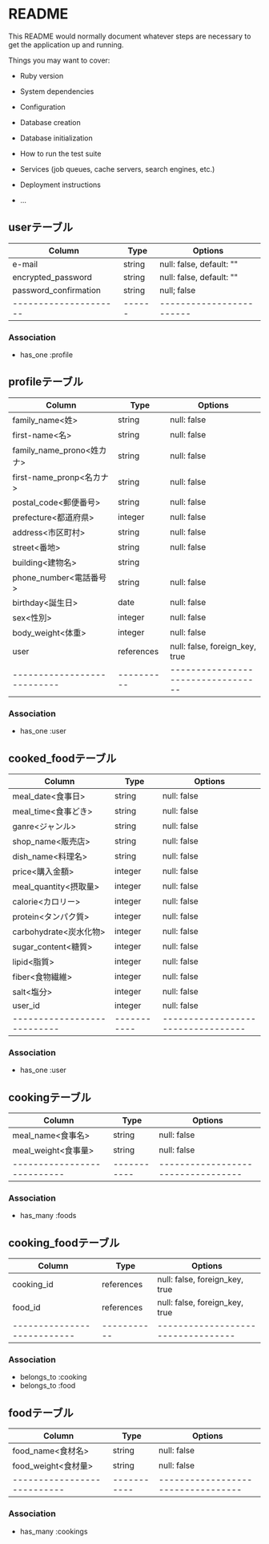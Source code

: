 # README

This README would normally document whatever steps are necessary to get the
application up and running.

Things you may want to cover:

* Ruby version

* System dependencies

* Configuration

* Database creation

* Database initialization

* How to run the test suite

* Services (job queues, cache servers, search engines, etc.)

* Deployment instructions

* ...


## userテーブル
|Column               |Type  |Options                 |
|---------------------|------|------------------------|
|e-mail               |string|null: false, default: ""|
|encrypted_password   |string|null: false, default: ""|
|password_confirmation|string|null; false             |
|---------------------|------|------------------------|

### Association
- has_one :profile

## profileテーブル
|Column                     |Type      |Options                           |
|---------------------------|----------|----------------------------------|
|family_name<姓>            |string    |null: false                       |
|first-name<名>             |string    |null: false                       |
|family_name_prono<姓カナ>  |string    |null: false                       |
|first-name_pronp<名カナ>   |string    |null: false                       |
|postal_code<郵便番号>      |string    |null: false                       |
|prefecture<都道府県>       |integer   |null: false                       |
|address<市区町村>          |string    |null: false                       |
|street<番地>               |string    |null: false                       |
|building<建物名>           |string    |                                  |
|phone_number<電話番号>     |string    |null: false                       |
|birthday<誕生日>           |date      |null: false                       |
|sex<性別>                  |integer   |null: false                       |
|body_weight<体重>          |integer   |null: false                       |
|user                       |references|null: false, foreign_key, true    |
|---------------------------|----------|----------------------------------|

### Association
- has_one :user



## cooked_foodテーブル
|Column                     |Type       |Options                           |
|---------------------------|-----------|----------------------------------|
|meal_date<食事日>          |string     |null: false                       |
|meal_time<食事どき>        |string     |null: false                       |
|ganre<ジャンル>            |string     |null: false                       |
|shop_name<販売店>          |string     |null: false                       |
|dish_name<料理名>          |string     |null: false                       |
|price<購入金額>            |integer    |null: false                       |
|meal_quantity<摂取量>      |integer    |null: false                       |
|calorie<カロリー>          |integer    |null: false                       |
|protein<タンパク質>        |integer    |null: false                       |
|carbohydrate<炭水化物>     |integer    |null: false                       |
|sugar_content<糖質>        |integer    |null: false                       |
|lipid<脂質>                |integer    |null: false                       |
|fiber<食物繊維>            |integer    |null: false                       |
|salt<塩分>                 |integer    |null: false                       |
|user_id                    |integer    |null: false                       |
|---------------------------|-----------|----------------------------------|

### Association
- has_one :user



## cookingテーブル
|Column                     |Type       |Options                           |
|---------------------------|-----------|----------------------------------|
|meal_name<食事名>          |string     |null: false                       |
|meal_weight<食事量>        |string     |null: false                       |
|---------------------------|-----------|----------------------------------|
### Association
- has_many :foods


## cooking_foodテーブル
|Column                     |Type       |Options                           |
|---------------------------|-----------|----------------------------------|
|cooking_id                 |references |null: false, foreign_key, true    |
|food_id                    |references |null: false, foreign_key, true    |
|---------------------------|-----------|----------------------------------|
### Association
- belongs_to :cooking
- belongs_to :food

## foodテーブル
|Column                     |Type       |Options                           |
|---------------------------|-----------|----------------------------------|
|food_name<食材名>          |string     |null: false                       |
|food_weight<食材量>        |string     |null: false                       |
|---------------------------|-----------|----------------------------------|
### Association
- has_many :cookings

